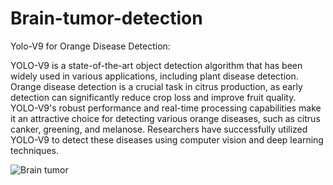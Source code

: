 # Brain-tumor-detection
Yolo-V9 for Orange Disease Detection:

YOLO-V9 is a state-of-the-art object detection algorithm that has been widely used in various applications,
including plant disease detection. Orange disease detection is a crucial task in citrus production, as early
detection can significantly reduce crop loss and improve fruit quality. YOLO-V9's robust performance and real-time 
processing capabilities make it an attractive choice for detecting various orange diseases, such as citrus canker,
greening, and melanose. Researchers have successfully utilized YOLO-V9 to detect these diseases using computer
vision and deep learning techniques.


![Brain tumor](https://github.com/user-attachments/assets/ab41e0b9-727a-484a-b006-ef05ce75b1e4)
